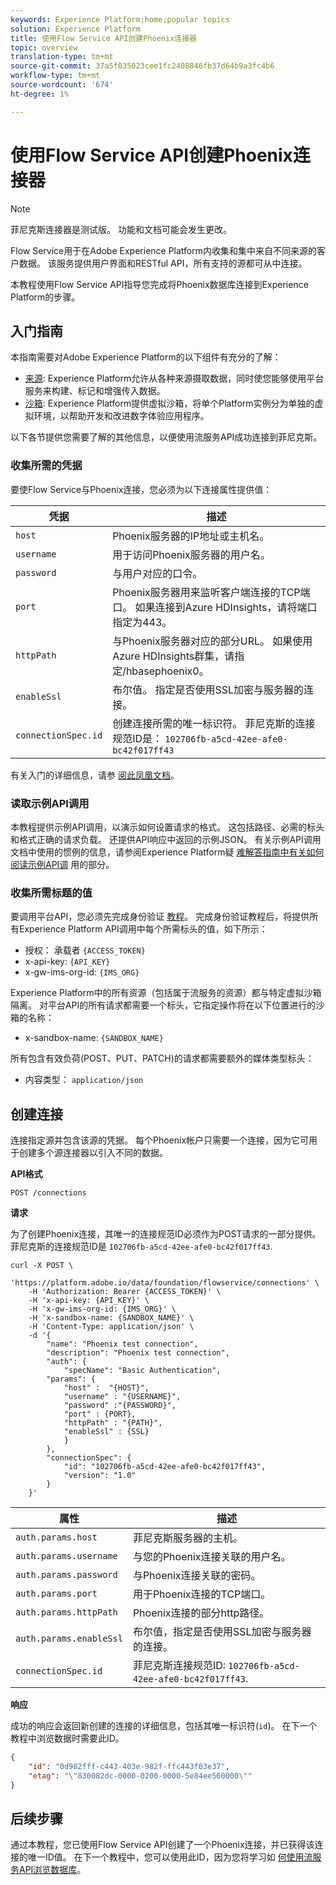```yaml
---
keywords: Experience Platform;home;popular topics
solution: Experience Platform
title: 使用Flow Service API创建Phoenix连接器
topic: overview
translation-type: tm+mt
source-git-commit: 37a5f035023cee1fc2408846fb37d64b9a3fc4b6
workflow-type: tm+mt
source-wordcount: '674'
ht-degree: 1%

---
```



# 使用Flow Service API创建Phoenix连接器

>[!NOTE]
>菲尼克斯连接器是测试版。 功能和文档可能会发生更改。

Flow Service用于在Adobe Experience Platform内收集和集中来自不同来源的客户数据。 该服务提供用户界面和RESTful API，所有支持的源都可从中连接。

本教程使用Flow Service API指导您完成将Phoenix数据库连接到Experience Platform的步骤。

## 入门指南

本指南需要对Adobe Experience Platform的以下组件有充分的了解：

* [来源](../../../../home.md): Experience Platform允许从各种来源摄取数据，同时使您能够使用平台服务来构建、标记和增强传入数据。
* [沙箱](../../../../../sandboxes/home.md): Experience Platform提供虚拟沙箱，将单个Platform实例分为单独的虚拟环境，以帮助开发和改进数字体验应用程序。

以下各节提供您需要了解的其他信息，以便使用流服务API成功连接到菲尼克斯。

### 收集所需的凭据

要使Flow Service与Phoenix连接，您必须为以下连接属性提供值：

| 凭据 | 描述 |
| ---------- | ----------- |
| `host` | Phoenix服务器的IP地址或主机名。 |
| `username` | 用于访问Phoenix服务器的用户名。 |
| `password` | 与用户对应的口令。 |
| `port` | Phoenix服务器用来监听客户端连接的TCP端口。 如果连接到Azure HDInsights，请将端口指定为443。 |
| `httpPath` | 与Phoenix服务器对应的部分URL。 如果使用Azure HDInsights群集，请指定/hbasephoenix0。 |
| `enableSsl` | 布尔值。 指定是否使用SSL加密与服务器的连接。 |
| `connectionSpec.id` | 创建连接所需的唯一标识符。 菲尼克斯的连接规范ID是： `102706fb-a5cd-42ee-afe0-bc42f017ff43` |

有关入门的详细信息，请参 [阅此凤凰文档](https://python-phoenixdb.readthedocs.io/en/latest/api.html)。

### 读取示例API调用

本教程提供示例API调用，以演示如何设置请求的格式。 这包括路径、必需的标头和格式正确的请求负载。 还提供API响应中返回的示例JSON。 有关示例API调用文档中使用的惯例的信息，请参阅Experience Platform疑 [难解答指南中有关如何阅读示例API调](../../../../../landing/troubleshooting.md#how-do-i-format-an-api-request) 用的部分。

### 收集所需标题的值

要调用平台API，您必须先完成身份验证 [教程](../../../../../tutorials/authentication.md)。 完成身份验证教程后，将提供所有Experience Platform API调用中每个所需标头的值，如下所示：

* 授权： 承载者 `{ACCESS_TOKEN}`
* x-api-key: `{API_KEY}`
* x-gw-ims-org-id: `{IMS_ORG}`

Experience Platform中的所有资源（包括属于流服务的资源）都与特定虚拟沙箱隔离。 对平台API的所有请求都需要一个标头，它指定操作将在以下位置进行的沙箱的名称：

* x-sandbox-name: `{SANDBOX_NAME}`

所有包含有效负荷(POST、PUT、PATCH)的请求都需要额外的媒体类型标头：

* 内容类型： `application/json`

## 创建连接

连接指定源并包含该源的凭据。 每个Phoenix帐户只需要一个连接，因为它可用于创建多个源连接器以引入不同的数据。

**API格式**

```http
POST /connections
```

**请求**

为了创建Phoenix连接，其唯一的连接规范ID必须作为POST请求的一部分提供。 菲尼克斯的连接规范ID是 `102706fb-a5cd-42ee-afe0-bc42f017ff43`.

```shell
curl -X POST \
    'https://platform.adobe.io/data/foundation/flowservice/connections' \
    -H 'Authorization: Bearer {ACCESS_TOKEN}' \
    -H 'x-api-key: {API_KEY}' \
    -H 'x-gw-ims-org-id: {IMS_ORG}' \
    -H 'x-sandbox-name: {SANDBOX_NAME}' \
    -H 'Content-Type: application/json' \
    -d '{
        "name": "Phoenix test connection",
        "description": "Phoenix test connection",
        "auth": {
            "specName": "Basic Authentication",
        "params": {
            "host" :  "{HOST}",
            "username" : "{USERNAME}",
            "password" :"{PASSWORD}",
            "port" : {PORT},
            "httpPath" : "{PATH}",
            "enableSsl" : {SSL}
            }
        },
        "connectionSpec": {
            "id": "102706fb-a5cd-42ee-afe0-bc42f017ff43",
            "version": "1.0"
        }
    }'
```

| 属性 | 描述 |
| --------- | ----------- |
| `auth.params.host` | 菲尼克斯服务器的主机。 |
| `auth.params.username` | 与您的Phoenix连接关联的用户名。 |
| `auth.params.password` | 与Phoenix连接关联的密码。 |
| `auth.params.port` | 用于Phoenix连接的TCP端口。 |
| `auth.params.httpPath` | Phoenix连接的部分http路径。 |
| `auth.params.enableSsl` | 布尔值，指定是否使用SSL加密与服务器的连接。 |
| `connectionSpec.id` | 菲尼克斯连接规范ID: `102706fb-a5cd-42ee-afe0-bc42f017ff43`. |

**响应**

成功的响应会返回新创建的连接的详细信息，包括其唯一标识符(`id`)。 在下一个教程中浏览数据时需要此ID。

```json
{
    "id": "0d982fff-c443-403e-982f-ffc443f03e37",
    "etag": "\"830082dc-0000-0200-0000-5e84ee560000\""
}
```

## 后续步骤

通过本教程，您已使用Flow Service API创建了一个Phoenix连接，并已获得该连接的唯一ID值。 在下一个教程中，您可以使用此ID，因为您将学习如 [何使用流服务API浏览数据库](../../explore/database-nosql.md)。